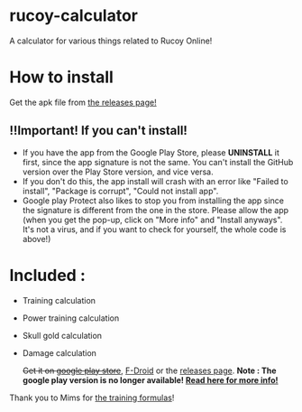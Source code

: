 # rucoy-calculator
A calculator for various things related to Rucoy Online!

# How to install
Get the apk file from [the releases page!](https://github.com/helloyanis/rucoy-calculator/releases/latest)

## ‼️Important! If you can't install!
- If you have the app from the Google Play Store, please __UNINSTALL__ it first, since the app signature is not the same. You can't install the GitHub version over the Play Store version, and vice versa.
- If you don't do this, the app install will crash with an error like "Failed to install", "Package is corrupt", "Could not install app".
- Google play Protect also likes to stop you from installing the app since the signature is different from the one in the store. Please allow the app (when you get the pop-up, click on "More info" and "Install anyways". It's not a virus, and if you want to check for yourself, the whole code is above!)


# Included :
- Training calculation
- Power training calculation
- Skull gold calculation
- Damage calculation

  ~~Get it on [google play store](https://play.google.com/store/apps/details?id=com.helloyanis.rucoycalculator)~~, [F-Droid](https://f-droid.org/fr/packages/com.helloyanis.rucoycalculator/) or the [releases page](https://github.com/helloyanis/rucoy-calculator/releases/latest).
  **Note : The google play version is no longer available! [Read here for more info!](https://github.com/helloyanis/rucoy-calculator/blob/main/Google%20Play%20phase%20out.md)**

Thank you to Mims for [the training formulas](https://github.com/Mimsqueeze/Mims-Rucoy-Calculator)!
